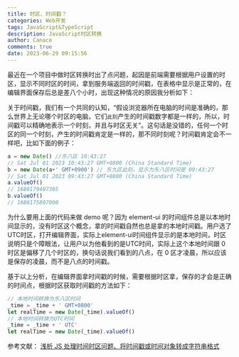 ```yaml
---
title: 时区、时间戳？
categories: Web开发
tags: JavaScript&TypeScript
description: JavaScript时区转换
author: Canace
comments: true
date: 2023-06-29 09:15:56
---
```


最近在一个项目中做时区转换时出了点问题，起因是前端需要根据用户设置的时区，显示不同时区的时间，拿到服务端返回的时间戳，在表格中显示是正常的，在编辑界面保存后总是差八个小时，出现这种情况的原因我分析如下：

关于时间戳，我们有一个共同的认知，“假设浏览器所在电脑的时间是准确的，那么世界上无论哪个时区的电脑，它们`此刻`产生的时间戳数字都是一样的，所以，时间戳可以精确地表示一个时刻，并且与时区无关”。这句话是没错的，任何一个时区的同一个时刻，产生的时间戳肯定是一样的，那不同时刻呢？时间戳肯定会不一样吧，比如下面的例子：

```js
a = new Date() //东八区 10:43:27
// Sat Jul 01 2023 10:43:27 GMT+0800 (China Standard Time)
b = new Date(a+' GMT+0900') // 东九区此刻，显示为东八区时间是 09:43:27
// Sat Jul 01 2023 09:43:27 GMT+0800 (China Standard Time)
a.valueOf()
// 1688179407305
b.valueOf()
// 1688175807000
```

为什么要用上面的代码来做 demo 呢？因为 element-ui 的时间组件总是以本地时间显示的，没有时区这个概念，拿的时间戳自然也总是拿的本地时间戳。用户选了UTC时区，打开编辑界面，实际上element-ui时间组件显示的是本地时间，时区说明只是个障眼法，让用户以为他看到的是UTC时间，实际上这个本地时间跟 0 时区是偏移了几个时区的，换句话说我们看到的八点，在 0 区才凌晨，所以应该是保存的凌晨，而不是八点的时间戳。

基于以上分析，在编辑界面拿时间戳的时候，需要根据时区拿，保存的才会是正确的时间点，根据时区获取时间戳的方法如下：

```js
// 本地时间转换为东八区时间
_time = _time + ' GMT+0800'
let realTime = new Date(_time).valueOf()
// 本地时间转换为UTC时间
_time = _time + ' UTC'
let realTime = new Date(_time).valueOf()
```

参考文献：
[浅析 JS 处理时间时区问题、将时间戳或时间对象转成字符串格式 ](https://www.cnblogs.com/goloving/p/10514914.html)
